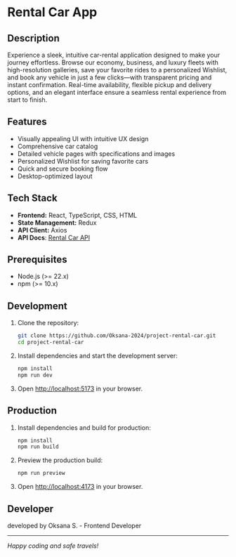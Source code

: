 # Rental Car App

## Description

Experience a sleek, intuitive car-rental application designed to make your journey effortless. Browse our economy, business, and luxury fleets with high-resolution galleries, save your favorite rides to a personalized Wishlist, and book any vehicle in just a few clicks—with transparent pricing and instant confirmation. Real-time availability, flexible pickup and delivery options, and an elegant interface ensure a seamless rental experience from start to finish.

## Features

* Visually appealing UI with intuitive UX design
* Comprehensive car catalog
* Detailed vehicle pages with specifications and images
* Personalized Wishlist for saving favorite cars
* Quick and secure booking flow
* Desktop-optimized layout

## Tech Stack

* **Frontend:** React, TypeScript, CSS, HTML
* **State Management:** Redux
* **API Client:** Axios
* **API Docs**: [Rental Car API](https://car-rental-api.goit.global/api-docs/)

## Prerequisites

* Node.js (>= 22.x)
* npm (>= 10.x)

## Development

1. Clone the repository:

   ```bash
   git clone https://github.com/Oksana-2024/project-rental-car.git
   cd project-rental-car
   ```
2. Install dependencies and start the development server:

   ```bash
   npm install
   npm run dev
   ```
3. Open [http://localhost:5173](http://localhost:5173) in your browser.

## Production

1. Install dependencies and build for production:

   ```bash
   npm install
   npm run build
   ```
2. Preview the production build:

   ```bash
   npm run preview
   ```
3. Open [http://localhost:4173](http://localhost:4173) in your browser.

## Developer

developed by Oksana S. - Frontend Developer

---

*Happy coding and safe travels!*
